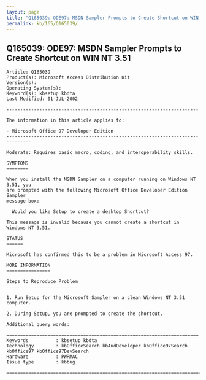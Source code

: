 ```yaml
---
layout: page
title: "Q165039: ODE97: MSDN Sampler Prompts to Create Shortcut on WIN NT 3.51"
permalink: kb/165/Q165039/
---
```


## Q165039: ODE97: MSDN Sampler Prompts to Create Shortcut on WIN NT 3.51

	Article: Q165039
	Product(s): Microsoft Access Distribution Kit
	Version(s): 
	Operating System(s): 
	Keyword(s): kbsetup kbdta
	Last Modified: 01-JUL-2002
	
	-------------------------------------------------------------------------------
	The information in this article applies to:
	
	- Microsoft Office 97 Developer Edition 
	-------------------------------------------------------------------------------
	
	Moderate: Requires basic macro, coding, and interoperability skills.
	
	SYMPTOMS
	========
	
	When you install the MSDN Sampler on a computer running on Windows NT 3.51, you
	are prompted with the following Microsoft Office Developer Edition Sampler
	message box:
	
	  Would you like Setup to create a desktop Shortcut?
	
	This message is invalid because you cannot create a shortcut in Windows NT 3.51.
	
	STATUS
	======
	
	Microsoft has confirmed this to be a problem in Microsoft Access 97.
	
	MORE INFORMATION
	================
	
	Steps to Reproduce Problem
	--------------------------
	
	1. Run Setup for the Microsoft Sampler on a clean Windows NT 3.51 computer.
	
	2. During Setup, you are prompted to create the shortcut.
	
	Additional query words:
	
	======================================================================
	Keywords          : kbsetup kbdta 
	Technology        : kbOfficeSearch kbAudDeveloper kbOffice97Search kbOffice97 kbOffice97DevSearch
	Hardware          : PWRMAC
	Issue type        : kbbug
	
	=============================================================================
	
